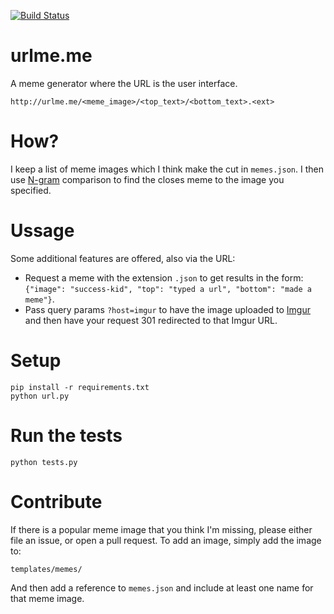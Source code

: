 [![Build Status](https://travis-ci.org/captbaritone/urlmeme.svg?branch=master)](https://travis-ci.org/captbaritone/urlmeme)

# urlme.me

A meme generator where the URL is the user interface.

    http://urlme.me/<meme_image>/<top_text>/<bottom_text>.<ext>

# How?

I keep a list of meme images which I think make the cut in `memes.json`. I then
use [N-gram](https://en.wikipedia.org/wiki/N-gram) comparison to find the
closes meme to the image you specified.

# Ussage

Some additional features are offered, also via the URL:

* Request a meme with the extension `.json` to get results in the form: `{"image": "success-kid", "top": "typed a url", "bottom": "made a meme"}`.
* Pass query params `?host=imgur` to have the image uploaded to [Imgur](http://imgur.com/) and then have your request 301 redirected to that Imgur URL.

# Setup

    pip install -r requirements.txt
    python url.py

# Run the tests

    python tests.py

# Contribute

If there is a popular meme image that you think I'm missing, please either file
an issue, or open a pull request. To add an image, simply add the image to:

    templates/memes/

And then add a reference to `memes.json` and include at least one name for that
meme image.

